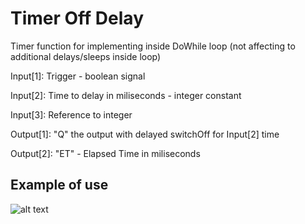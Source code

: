 # Timer Off Delay

Timer function for implementing inside DoWhile loop (not affecting to additional delays/sleeps inside loop)

Input[1]: Trigger - boolean signal

Input[2]: Time to delay in miliseconds - integer constant

Input[3]: Reference to integer

Output[1]: "Q" the output with delayed switchOff for Input[2] time

Output[2]: "ET" - Elapsed Time in miliseconds

## Example of use

![alt text](https://github.com/kkuba91/LabView_PLC/blob/master/TimerOffDelay/TOF_Example1.png?raw=true)

